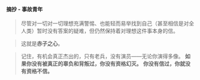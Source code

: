 #### 摘抄 - 事故青年
>尽管对一切对一切理想充满警惕、也能轻而易举找到自己（甚至相信是对全人类）暂时没有答案的疑难，但仍然保持着对理想这件事本身的信。

>这就是**赤子之心**。

>记住，有机会真正杰出的，只有老兵，没有演员——无论你演得多像。
**如果你没有被真正的辜负和背叛过，你没有资格幻灭。**
**你没有信过，你就没有资格不信。**
